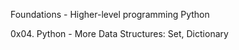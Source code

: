  Foundations - Higher-level programming  Python
 
 0x04. Python - More Data Structures: Set, Dictionary
